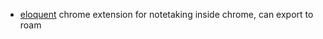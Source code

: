 - [eloquent](https://eloquent.works/) chrome extension for notetaking inside chrome, can export to roam
